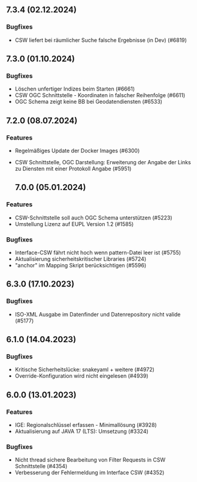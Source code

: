 
## 7.3.4 (02.12.2024)


### Bugfixes

* CSW liefert bei räumlicher Suche falsche Ergebnisse (in Dev) (#6819)
    
## 7.3.0 (01.10.2024)


### Bugfixes

* Löschen unfertiger Indizes beim Starten (#6661)
* CSW OGC Schnittstelle - Koordinaten in falscher Reihenfolge (#6611)
*  OGC Schema zeigt keine BB bei Geodatendiensten (#6533)
    
## 7.2.0 (08.07.2024)

### Features

* Regelmäßiges Update der Docker Images (#6300)
* CSW Schnittstelle, OGC Darstellung: Erweiterung der Angabe der Links zu Diensten mit einer Protokoll Angabe (#5951)

    ## 7.0.0 (05.01.2024)

### Features

* CSW-Schnittstelle soll auch OGC Schema unterstützen (#5223) 
* Umstellung Lizenz auf EUPL Version 1.2 (#1585)

### Bugfixes

* Interface-CSW fährt nicht hoch wenn pattern-Datei leer ist (#5755)
* Aktualisierung sicherheitskritischer Libraries (#5724)
* "anchor" im Mapping Skript berücksichtigen (#5596)


## 6.3.0 (17.10.2023)


### Bugfixes

* ISO-XML Ausgabe im Datenfinder und Datenrepository nicht valide  (#5177)
    
## 6.1.0 (14.04.2023)





### Bugfixes

* Kritische Sicherheitslücke: snakeyaml + weitere  (#4972)
* Override-Konfiguration wird nicht eingelesen  (#4939)
    
## 6.0.0 (13.01.2023)

### Features

* IGE: Regionalschlüssel erfassen - Minimallösung (#3928)
* Aktualisierung auf JAVA 17 (LTS): Umsetzung (#3324)

### Bugfixes

* Nicht thread sichere Bearbeitung von Filter Requests in CSW Schnittstelle  (#4354)
* Verbesserung der Fehlermeldung im Interface CSW  (#4352)
    